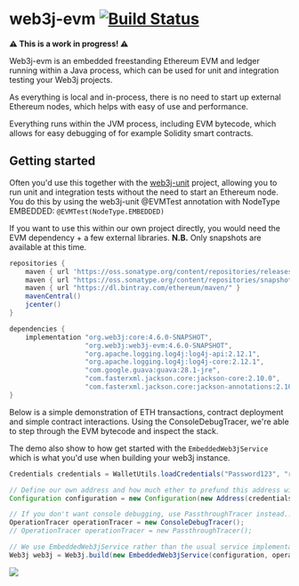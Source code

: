 # web3j-evm [![Build Status](https://travis-ci.org/web3j/web3j-evm.svg?branch=master)](https://travis-ci.org/web3j/web3j-evm)

**⚠️ This is a work in progress! ⚠**

Web3j-evm is an embedded freestanding Ethereum EVM and ledger running within a Java process, which can be used for unit and integration testing your Web3j projects.

As everything is local and in-process, there is no need to start up external Ethereum nodes, which helps with easy of use and performance.

Everything runs within the JVM process, including EVM bytecode, which allows for easy debugging of for example Solidity smart contracts.

## Getting started

Often you'd use this together with the [web3j-unit](https://github.com/web3j/web3j-unit) project, allowing you to run unit and integration tests without the need to start an Ethereum node.
You do this by using the web3j-unit @EVMTest annotation with NodeType EMBEDDED: `@EVMTest(NodeType.EMBEDDED)`

If you want to use this within our own project directly, you would need the EVM dependency + a few external libraries.  **N.B.** Only snapshots are available at this time.

```groovy
repositories {
    maven { url 'https://oss.sonatype.org/content/repositories/releases/' }
    maven { url "https://oss.sonatype.org/content/repositories/snapshots/" }
    maven { url "https://dl.bintray.com/ethereum/maven/" }
    mavenCentral()
    jcenter()
}

dependencies {
    implementation "org.web3j:core:4.6.0-SNAPSHOT",
                   "org.web3j:web3j-evm:4.6.0-SNAPSHOT",
                   "org.apache.logging.log4j:log4j-api:2.12.1",
                   "org.apache.logging.log4j:log4j-core:2.12.1",
                   "com.google.guava:guava:28.1-jre",
                   "com.fasterxml.jackson.core:jackson-core:2.10.0",
                   "com.fasterxml.jackson.core:jackson-annotations:2.10.0"
}
```

Below is a simple demonstration of ETH transactions, contract deployment and simple contract interactions.
Using the ConsoleDebugTracer, we're able to step through the EVM bytecode and inspect the stack.

The demo also show to how get started with the `EmbeddedWeb3jService` which is what you'd use when building your web3j instance.

```groovy
Credentials credentials = WalletUtils.loadCredentials("Password123", "resources/demo-wallet.json");

// Define our own address and how much ether to prefund this address with
Configuration configuration = new Configuration(new Address(credentials.getAddress()), 10);

// If you don't want console debugging, use PassthroughTracer instead..
OperationTracer operationTracer = new ConsoleDebugTracer();
// OperationTracer operationTracer = new PassthroughTracer();

// We use EmbeddedWeb3jService rather than the usual service implementation..
Web3j web3j = Web3j.build(new EmbeddedWeb3jService(configuration, operationTracer));
```

![](https://raw.githubusercontent.com/web3j/evm/master/resources/web3j-evm-demo.gif)

